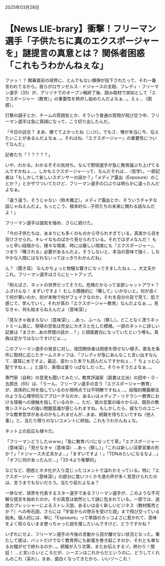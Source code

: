2025年03月28日

# 【News LIE-brary】衝撃！フリーマン選手「子供たちに真のエクスポージャーを」謎提言の真意とは？ 関係者困惑「これもうわかんねぇな」

ファッ！？ 開幕直前の球界に、とんでもない爆弾が投下されたって、それ一番言われてるから。我らがロサンゼルス・ドジャースの主砲、フレディ・フリーマン選手（35）が、アリゾナでのオープン戦終了後、囲み取材で突如として「エクスポージャー（教育）」の重要性を熱弁し始めたんだよなぁ…。えぇ…（困惑）。

打撃の調子とか、チームの雰囲気とか、そういう普通の質問が飛び交う中、フリーマン選手は急に真顔になって、こう切り出したんだ。

「今日の試合？ まあ、勝ててよかったね（ﾆｯｺﾘ）。でもさ、俺が本当に今、伝えたいことがあるんだよなぁ…。それはね、『エクスポージャー』の重要性についてなんだ」

記者たち「？？？？？」

いや、わかる。わかるぞその気持ち。なんで野球選手が急に教育論ぶち上げてるんですかねぇ…。しかもエクスポージャーって、なんだそれは…（哲学）。一部記者は「もしかして新しいスポンサーの話か？」「メディア露出（Exposure）のことか？」とかザワついてたけど、フリーマン選手の口ぶりは明らかに違ったんだよなぁ。

「違う違う、そうじゃない（鈴木雅之）。メディア露出とか、そういうチャチな話じゃねえんだよ。もっとこう、根本的な…子供たちの未来に関わる話なんだよ！」

フリーマン選手は語気を強め、さらに続けた。

「今の子供たちは、あまりにも多くのものから守られすぎている。真実から目を背けさせられ、キレイなものばかり見せられている。それではダメなんだ！ もっと早い段階から、様々な現実、時には厳しい現実にも『エクスポージャー』、つまり『曝される』必要があるんだよ。そうしないと、本当の意味で強く、しなやかな人間にはなれないってはっきりわかんだね」

ん？（聞き耳） なんかちょっと物騒な響きになってきましたねぇ…。大丈夫かこれ。フリーマン選手はさらにヒートアップ。

「例えばさ、ネットの世界だってそうだ。危険だからって全部シャットアウト？ ふざけんな！ まずいですよ！ むしろ積極的に『曝して』いかないと。何が良くて何が悪いのか、何が本物で何がフェイクなのか。それを自分の目で見て、肌で感じて、学んでいく。それが真の『エクスポージャー教育』なんだよなぁ…。見なきゃ、何も始まらねえんだよ（意味深）」

「見なきゃ始まらない（意味深）」…あっ、ふーん（察し）。どことなく漂うネットミーム臭に、現場の空気は完全にカオスと化した模様。一部のネットに詳しい記者は「まさか…あの界隈の話か…？」と顔面蒼白になっていたという噂も。真偽は定かではないですけどぉ…。

このフリーマン選手の発言に対し、球団関係者は困惑を隠せない様子。匿名を条件に取材に応じたチームスタッフは、「フレディが急にあんなこと言い出すなんて…寝耳に水ですよ。最近、変わった本でも読んだんですかねぇ…？ ちょっと心配ですねぇ…」と語り、表情は曇りっぱなしだった。そりゃそうだよなぁ…。

専門家（自称）の意見も聞いてみたゾ。教育評論家（肩書は立派）の田中・Ｄ・五郎氏（65）は、「うーん、フリーマン選手の言う『エクスポージャー教育』が、具体的に何を指しているのか現時点では不明瞭ですねぇ…。段階的曝露療法のような心理学的なアプローチなのか、あるいはメディア・リテラシー教育における情報への接触を指しているのか…。ただ、彼の言葉の端々からは、既存の教育システムへの強い問題意識が感じられますね。もしかしたら、彼なりのユニークな教育哲学があるのかもしれませんが…まあ、続報を待ちたいですね（他人事）」と、当たり障りのないコメントに終始。これもうわかんねぇな。

ネット上の反応も様々だ。

「フリーマンどうしたｗｗｗ」「急に教育パパになってて草」「エクスポージャー（意味深）」「見せなきゃ（意味深）…あっ（察し）」「これは新しい淫夢営業の形か？」「ドジャース大丈夫かよ…」「まずいですよ！」「TDNみたいになるなよ…」「オフに何があったんだ…」「33-4より衝撃的」

などなど、困惑とネタ化が入り混じったコメントで溢れかえっている。特に「エクスポージャー（意味深）」の部分に食いつくホモ達の声が多く見受けられたのは、言うまでもないだろう。当たり前だよなぁ？

一体なぜ、球界を代表するスター選手であるフリーマン選手が、このような不可解な提言を始めたのか。その真意は依然として謎に包まれている。一部では、過度のプレッシャーによるストレス説、あるいは全く新しいビジネス（教材販売とか？）への布石説、さらには「宇宙からの啓示を受けた説」まで飛び交っている始末。個人的には、単に「Exposure」って単語のカッコよさに惹かれて、意味をよく知らないまま使っちゃった説を推したいんですけど、どうですかね？

いずれにせよ、フリーマン選手の今後の言動から目が離せない状況となった。果たして彼は、バットだけでなく教育界にも新風を巻き起こすのか、それとも単なるお騒がせで終わるのか…。続報が入り次第、またお伝えするゾ。終わり！閉廷！ …と言いたいところだが、シーズンはこれからだというのに、どうしてくれんのこれ（呆れ）。まあ、面白くなってきたから、いいゾ～これ！